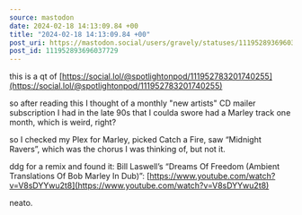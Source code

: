 ```yaml
---
source: mastodon
date: 2024-02-18 14:13:09.84 +00
title: "2024-02-18 14:13:09.84 +00"
post_uri: https://mastodon.social/users/gravely/statuses/111952893696037729
post_id: 111952893696037729
---
```

this is a qt of [https://social.lol/@spotlightonpod/111952783201740255](https://social.lol/@spotlightonpod/111952783201740255)

so after reading this I thought of a monthly "new artists" CD mailer subscription I had in the late 90s that I coulda swore had a Marley track one month, which is weird, right?

so I checked my Plex for Marley, picked Catch a Fire, saw “Midnight Ravers”, which was the chorus I was thinking of, but not it.

ddg for a remix and found it: Bill Laswell’s “Dreams Of Freedom (Ambient Translations Of Bob Marley In Dub)”: [https://www.youtube.com/watch?v=V8sDYYwu2t8](https://www.youtube.com/watch?v=V8sDYYwu2t8)

neato.


